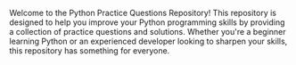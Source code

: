Welcome to the Python Practice Questions Repository! This repository is designed to help you improve your Python programming skills by providing a collection of practice questions and solutions. Whether you're a beginner learning Python or an experienced developer looking to sharpen your skills, this repository has something for everyone.
